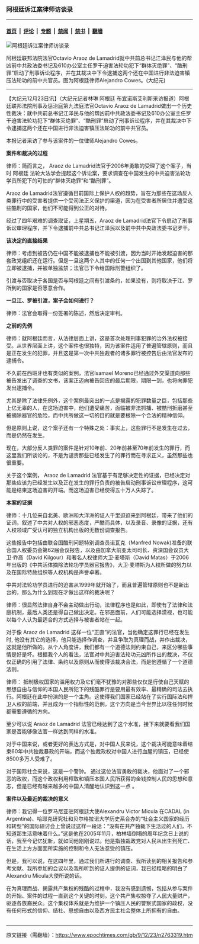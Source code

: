 ### 阿根廷诉江案律师访谈录

---

#### [首页](../../../..?n2763319) &nbsp;|&nbsp; [评论](../../../../../epoch-comment?n2763319) &nbsp;|&nbsp; [专题](../../../../../epoch-special?n2763319) &nbsp;|&nbsp; [禁闻](../../../../../epoch-news?n2763319) &nbsp;|&nbsp; [禁书](../../../../../books?n2763319) &nbsp;|&nbsp; [翻墙](https://github.com/gfw-breaker/nogfw/blob/master/README.md?n2763319)


<div><img alt="阿根廷诉江案律师访谈录" class="attachment-djy_600_400 size-djy_600_400 wp-post-image" src="https://i.epochtimes.com/assets/uploads/2009/12/912221812481996.jpg"/>
<div class="caption">
 <p>
  阿根廷联邦法院法官Octavio Araoz de Lamadrid就中共前总书记江泽民与他的帮凶前中共政法委书记及610办公室主任罗干迫害法轮功犯下“群体灭绝罪”、“酷刑罪”启动了刑事诉讼程序，并在其裁决中下令逮捕这两个还在中国进行非法迫害镇压法轮功的前中共官员。图为阿根廷律师Alejandro Cowes。(大纪元)
 </p>
</div></div><hr/><div class="post_content" id="artbody" itemprop="articleBody">
 <!-- article content begin -->
 <p>
  【大纪元12月23日讯】（大纪元记者林琳
  <ok href="https://www.epochtimes.com/gb/tag/%E9%98%BF%E6%A0%B9%E5%BB%B7.html">
   阿根廷
  </ok>
  布宜诺斯艾利斯采访报道）阿根廷联邦法院刑事及惩治庭第九法庭法官Octavio Araoz de Lamadrid做出一个历史性裁决：就中共前总书记江泽民与他的帮凶前中共政法委书记及610办公室主任罗干迫害法轮功犯下“群体灭绝罪”、“酷刑罪”启动了刑事诉讼程序，并在其裁决中下令逮捕这两个还在中国进行非法迫害镇压法轮功的前中共官员。
 </p>
 <p>
  本报记者采访了参与该案件的一位律师Alejandro Cowes。
 </p>
 <p>
  <b>
   案件和裁决的过程
  </b>
 </p>
 <p>
  律师：简而言之， Araoz de Lamadrid法官于2006年勇敢的受理了这个案子，当时
  <ok href="https://www.epochtimes.com/gb/tag/%E9%98%BF%E6%A0%B9%E5%BB%B7.html">
   阿根廷
  </ok>
  法轮大法学会提起这个诉讼案，要求调查在中国发生的中共迫害法轮功学员所犯下的可怕的“群体灭绝罪”和“酷刑罪”。
 </p>
 <p>
  Araoz de Lamadrid法官遵循目前国际上保护人权的趋势，旨在为那些在这场反人类罪行中的受害者提供一个受司法正义保护的渠道，因为在受害者所居住并遭受这些酷刑的国家，他们不可能得到公正的对待。
 </p>
 <p>
  经过了四年艰难的调查取证，上星期五，Araoz de Lamadrid法官下令启动了刑事诉讼审理程序，并下令逮捕前中共总书记江泽民以及前中共中央政法委书记罗干。
 </p>
 <p>
  <b>
   该决定的直接结果
  </b>
 </p>
 <p>
  律师：考虑到被告仍在中国不能被逮捕也不能被引渡，因为当时开始发起迫害的那套政党组织还在运行。但是一旦这两个人其中的任何一个出国到其他国家，他们将立即被逮捕，并被单独监禁；法官已下令给国际刑警组织了。
 </p>
 <p>
  引渡与否取决于各国是否与阿根廷之间有引渡条约，如果没有，则将取决于江、罗所到的国家是否愿意合作。
 </p>
 <p>
  <b>
   一旦江、罗被引渡，案子会如何进行？
  </b>
 </p>
 <p>
  律师：法官会取得一份签署的陈述，然后决定审判。
 </p>
 <p>
  <b>
   之前的先例
  </b>
 </p>
 <p>
  律师：就阿根廷而言，从法律层面上讲，这是首次处理刑事犯罪的治外法权被接受。从世界层面上讲，这个案件也很独特，因为该案件适用了普遍管辖原则，而且是正在发生的犯罪，并且这是第一次中共独裁者的诸多罪行被控告后由法官发布的逮捕令。
 </p>
 <p>
  不久前在西班牙也有类似的案例，法官Isamael Moreno已经通过外交渠道向那些被告发出了调查的文书，该案正迈向被告回应的最后期限，期限一到，也将向罪犯发出逮捕令。
 </p>
 <p>
  尤其是除了法律先例外，这个案例最突出的一点是揭露的犯罪数量之巨，包括那些上亿无辜的人，在这场迫害中，他们遭受痛苦，面临被非法抓捕、被酷刑折磨甚至被摘除器官的危险，而中共所做这一切的目的就是要根除一个合法的精神信仰。
 </p>
 <p>
  但是原则上说，这个案子还有一个特殊之处：事实上，这些罪行不是发生在过去，而是仍然在发生。
 </p>
 <p>
  现在，大部分反人类罪的案件是针对10年前、20年前甚至70年前发生的罪行，而这里我们所谈论的，不是为谴责那些已经发生了的罪行而在寻求正义，虽然那些也很重要。
 </p>
 <p>
  关于这个案例， Araoz de Lamadrid 法官基于有足够决定性的证据，已经决定对那些应该为已经发生以及正在发生的罪行负责的被告启动刑事诉讼审理程序，这可能是结束这场迫害的开端。而这场迫害已经使得五十万人失踪了。
 </p>
 <p>
  <b>
   本案的证据
  </b>
 </p>
 <p>
  律师：十几位来自北美、欧洲和大洋洲的证人千里迢迢来到阿根廷，带来了他们的证词，叙述了中共对人权的邪恶态度，严酷而具体，以及录音、录像的证据，还有人权领域广受认可的独立机构出版的无数份调查报告。
 </p>
 <p>
  这些报告中包括由联合国酷刑问题特别调查员诺瓦克（Manfred Nowak)准备的联合国人权委员会第62届会议报告，以及由加拿大前亚太司司长、资深国会议员大卫‧乔高（David Kilgour）和著名人权律师大卫‧麦塔斯（David Matas）于2006年出版的《中共活体摘除法轮功学员器官报告》，大卫‧麦塔斯为人权所做的努力以及在国际特赦组织等人权机构是声誉卓著。
 </p>
 <p>
  中共对法轮功学员进行的迫害从1999年就开始了，而且普遍管辖原则也不是新出台的，那么为什么到现在才做出这样的裁决呢？
 </p>
 <p>
  律师：很显然法律自身不会主动做出行动，法律程序也是如此，即使有了法律和法庭机制，最后人类还是得自己做出决定。在邪恶面前，人们可能选择漠视，也可能以每个人认为最适合的方式选择与被害者站在一起。
 </p>
 <p>
  对于像 Araoz de Lamadrid 这样一位“正直”的法官，当他确定这罪行已经在发生时, 他没有其它的选择，他只能选择作调查，并且争取为真理而战，并作出裁决，这就是他所做的。从个人角度讲，我们都有一个道德法则约束自己，来区分哪些事情是好是坏。根据我个人的看法，法官对中共迫害法轮功元凶所作出的裁决，不仅仅正确的引用了法律、条约以及原则从而使得该裁决合法，而是他遵循了一个道德法则。
 </p>
 <p>
  律师： 抵制极权国家的滥用权力及它们毫不犹豫的对那些仅仅是行使自己天赋的思想自由与信仰的本国人民所犯下的残酷罪行是要用最有效率、最精确的司法去执行。阿根廷在此中扮演的是一个主角。这使得我们国家已经站在了实行国际法和捍卫人权的前端，并且成为一个指标性的范例，这个方向是当今世界比以往任何时候都需要遵循的方向。
 </p>
 <p>
  至少可以说 Araoz de Lamadrid 法官已经达到了这个水准，接下来就要看我们国家是否能够像法官一样达到同样的水准。
 </p>
 <p>
  对于中国来说，或者更好的表达方式是，对中国人民来说，这个裁决可能意味着结束60年中共独裁暴政的开端，而这个独裁政权对中国人进行血腥的镇压，已经使8500多万人受难了。
 </p>
 <p>
  对于国际社会来说，这是一个警钟。 通过这位法官勇敢的裁决，他面对了一个邪恶的政权，而这个政权利用榨取和镇压本国人民所获得的金钱控制人民的思想和意志，但是已经有越来越多的中国人清醒地认识到这一点  。
 </p>
 <p>
  <b>
   案件以及最近的裁决的意义
  </b>
 </p>
 <p>
  律师：我记得一位罗马尼亚驻阿根廷大使Alexandru Victor Micula 在CADAL (in Argentina)、哈耶克研究社和贝尔格拉诺大学历史系合办的“社会主义国家的经历和转型”的国际研讨会上曾说过这样一段话：“没有在共产独裁下生活过的人们，不知道那生活意味着什么。”这是他在2005年11月，柏林墙倒塌的周年纪念日上说的话，我至今记忆犹新，就如同他刚刚说过。他是指独裁政党对人民从出生到死亡、在生活上方方面面所实施的控制和令人无法忍受的镇压。
 </p>
 <p>
  但是，我可以说，在这四年里，通过我们所进行的调查、我所读到的相关报告和参考文献、我所参加的会议以及我所听到的证人提供的证词，我已经粗略的明白了Alexandru Micula大使所说的话。
 </p>
 <p>
  在为真理而战、揭露共产集权的残酷的过程中，我没有感到遗憾，包括从参与案件的开始、案件的过程一直到这个关键的时刻。这个共产集权掠夺了人民大量财产，驱逐各族裔民众。这个集权体系就是为维护一个镇压人民的警察式国家的政权，没有任何形式的信仰、结社、思想自由以及西方民主社会整体上所拥有的自由。
  <br/>
  <font color="#ffffff">
   (http://www.dajiyuan.com)
  </font>
 </p>
 <!-- article content end -->
 <div id="below_article_ad">
 </div>
</div>


---

原文链接（需翻墙）：https://www.epochtimes.com/gb/9/12/23/n2763319.htm